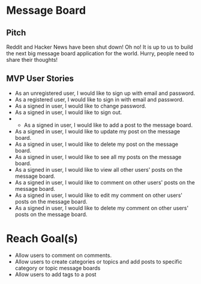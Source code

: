 # Message Board
## Pitch
Reddit and Hacker News have been shut down! Oh no! It is up to us to build the next big message board application for the world. Hurry, people need to share their thoughts!

## MVP User Stories
* As an unregistered user, I would like to sign up with email and password.
* As a registered user, I would like to sign in with email and password.
* As a signed in user, I would like to change password.
* As a signed in user, I would like to sign out.
* * As a signed in user, I would like to add a post to the message board.
* As a signed in user, I would like to update my post on the message board.
* As a signed in user, I would like to delete my post on the message board.
* As a signed in user, I would like to see all my posts on the message board.
* As a signed in user, I would like to view all other users' posts on the message board.
* As a signed in user, I would like to comment on other users' posts on the message board.
* As a signed in user, I would like to edit my comment on other users' posts on the message board.
* As a signed in user, I would like to delete my comment on other users' posts on the message board.
# Reach Goal(s)
* Allow users to comment on comments.
* Allow users to create categories or topics and add posts to specific category or topic message boards
* Allow users to add tags to a post